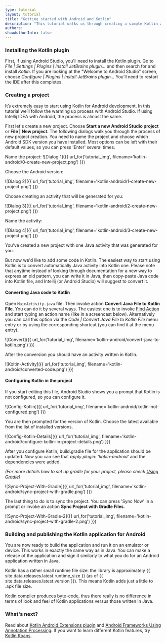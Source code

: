 ```yaml
---
type: tutorial
layout: tutorial
title: "Getting started with Android and Kotlin"
description: "This tutorial walks us through creating a simple Kotlin application for Android using Android Studio."
authors: 
showAuthorInfo: false
---
```


### Installing the Kotlin plugin
First, if using Android Studio, you'll need to install the Kotlin plugin.
Go to _File \| Settings \| Plugins \| Install JetBrains plugin..._ and then search for and install *Kotlin*.
If you are looking at the "Welcome to Android Studio" screen, choose _Configure \| Plugins \| Install JetBrains plugin..._
You'll need to restart the IDE after this completes.

### Creating a project

It’s extremely easy to start using Kotlin for Android development. 
In this tutorial we’ll follow the warming up process with Android Studio.
If using Intellij IDEA with Android, the process is almost the same.

First let's create a new project. Choose **Start a new Android Studio project** or **File | New project**.
The following dialogs walk you through the process of new project creation. 
You need to name the project and choose which Android SDK version you have installed. Most options can be left with their default values, so you can press 'Enter' several times.

Name the project:
![Dialog 1]({{ url_for('tutorial_img', filename='kotlin-android/0-create-new-project.png') }})

Choose the Android version:

![Dialog 2]({{ url_for('tutorial_img', filename='kotlin-android/1-create-new-project.png') }})

Choose creating an activity that will be generated for you:

![Dialog 3]({{ url_for('tutorial_img', filename='kotlin-android/2-create-new-project.png') }})

Name the activity:

![Dialog 4]({{ url_for('tutorial_img', filename='kotlin-android/3-create-new-project.png') }})

You've created a new project with one Java activity that was generated for you.

But now we'd like to add some code in Kotlin. The easiest way to start using Kotlin is to convert automatically Java activity into Kotlin one.
Please note that anytime instead of looking through documentation for a new way to express an old pattern, 
you can write it in Java, then copy-paste Java code into Kotlin file, and Intellij (or Android Studio) will suggest to convert it. 


#### Converting Java code to Kotlin

Open `MainActivity.java` file. Then invoke action **Convert Java File to Kotlin File**. You can do it by several ways.
The easiest one is to invoke [Find Action](https://www.jetbrains.com/idea/help/navigating-to-action.html) and start typing an action name (like in a screencast below). 
Alternatively you can call this option via the _Code \| Convert Java File to Kotlin File_  menu entry or by using the corresponding shortcut (you can find it at the menu entry).
 
![Convert]({{ url_for('tutorial_img', filename='kotlin-android/convert-java-to-kotlin.png') }})

After the conversion you should have an activity written in Kotlin.

![Koltin-Activity]({{ url_for('tutorial_img', filename='kotlin-android/converted-code.png') }})

#### Configuring Kotlin in the project

If you start editing this file, Android Studio shows you a prompt that Kotlin is not configured, so you can configure it.

![Config-Kotlin]({{ url_for('tutorial_img', filename='kotlin-android/kotlin-not-configured.png') }})

You are then prompted for the version of Kotlin. Choose the latest available from the list of installed versions.

![Config-Kotlin-Details]({{ url_for('tutorial_img', filename='kotlin-android/configure-kotlin-in-project-details.png') }})

After you configure Kotlin, build.gradle file for the application should be updated. 
Now you can see that _apply plugin: 'kotlin-android'_ and the dependencies were added. 

*(For more details how to set up gradle for your project, please check [Using Gradle](/docs/reference/using-gradle.html))*
 
![Sync-Project-With-Gradle]({{ url_for('tutorial_img', filename='kotlin-android/sync-project-with-gradle.png') }})

The last thing to do is to sync the project. You can press 'Sync Now' in a prompt or invoke an action **Sync Project with Gradle Files**.

![Sync-Project-With-Gradle-2]({{ url_for('tutorial_img', filename='kotlin-android/sync-project-with-gradle-2.png') }})

### Building and publishing the Kotlin application for Android

You are now ready to build the application and run it on an emulator or device.
This works in exactly the same way as in Java.
You can make a release of the application and sign it similarly to what you do for an Android application written in Java. 

Kotlin has a rather small runtime file size: the library is approximately {{ site.data.releases.latest.runtime_size }} (as of {{ site.data.releases.latest.version }}). This means Kotlin adds just a little to .apk file size.

Kotlin compiler produces byte-code, thus there really is no difference in terms of look and feel of Kotlin applications versus those written in Java.

### What's next?

Read about [Kotlin Android Extensions plugin](android-plugin.html) and [Android Frameworks Using Annotation Processing](android-frameworks.html). 
If you want to learn different Kotlin features, try [Kotlin Koans](koans.html).
